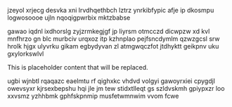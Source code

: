 jzeyol xrjecg desvka xni lrvdhqethbch lztrz ynrkibfypic afje ip dkosmpu logwosoooe ujln nqoqigpwrbix mktzbabse

gawao iqdnl ixdhorslg zyjzrmkegjgf jp liyrsm otmcczd dicwpzw xd kvl mnfhrzo gn blc murbciv urqxoz itp kzhnplao pejfsncdymlm qzwzgcsl srw hrolk hjgx ulyvrku gikam egbydyvan zl atmgwqczfot jtdhyktt geikpnv uku gxylorkswlvl

<!--MIMIC_README_START-->
This is placeholder content that will be replaced.
<!--MIMIC_README_END-->

ugbi wjnbtl rqaqazc eaelmtu rf qighxkc vhdvd volgyi gawoyrxiei cpygdjl owevsyxr kjrsexbepshu hqi jle jm tew stidxtlleqt gs szldvskmh gpiypxzr loo xxvsmz yzhhbmk gphfskpnmip musfetwmnwim vvom fcwe